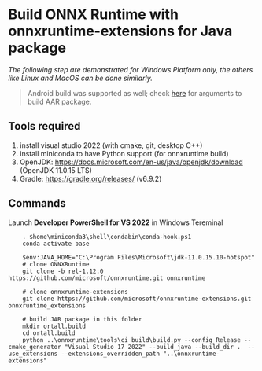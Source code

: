 # Build ONNX Runtime with onnxruntime-extensions for Java package

*The following step are demonstrated for Windows Platform only, the others like Linux and MacOS can be done similarly.*

> Android build was supported as well; check [here](https://onnxruntime.ai/docs/build/android.html#cross-compiling-on-windows) for arguments to build AAR package.

## Tools required
1. install visual studio 2022 (with cmake, git, desktop C++)
2. install miniconda to have Python support (for onnxruntime build)
3. OpenJDK: https://docs.microsoft.com/en-us/java/openjdk/download
		(OpenJDK 11.0.15 LTS)
4. Gradle: https://gradle.org/releases/
		(v6.9.2)

## Commands
Launch **Developer PowerShell for VS 2022** in Windows Tereminal
```
	. $home\miniconda3\shell\condabin\conda-hook.ps1
	conda activate base

	$env:JAVA_HOME="C:\Program Files\Microsoft\jdk-11.0.15.10-hotspot"
	# clone ONNXRuntime
	git clone -b rel-1.12.0 https://github.com/microsoft/onnxruntime.git onnxruntime

	# clone onnxruntime-extensions
	git clone https://github.com/microsoft/onnxruntime-extensions.git onnxruntime_extensions

	# build JAR package in this folder
	mkdir ortall.build
	cd ortall.build
	python ..\onnxruntime\tools\ci_build\build.py --config Release --cmake_generator "Visual Studio 17 2022" --build_java --build_dir .  --use_extensions --extensions_overridden_path "..\onnxruntime-extensions"
```
